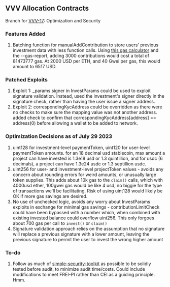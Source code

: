 ## VVV Allocation Contracts

Branch for [VVV-17](https://linear.app/vvvfund/issue/VVV-17/optimization-and-security): Optimization and Security

### Features Added

1. Batching function for manualAddContribution to store users' previous investment data with less function calls. Using [this gas calculator](https://www.rareskills.io/ethereum-gas-price-calculator) and the --gas-report, adding 3000 contributions would cost a total of 81473777 gas. At 2000 USD per ETH, and 40 Gwei per gas, this would amount to 6517 USD.

### Patched Exploits

1. Exploit 1: \_params.signer in InvestParams could be used to exploit signature validation. Instead, used the investment's signer directly in the signature check, rather than having the user issue a signer address.
2. Exploit 2: correspondingKycAddress could be overridden as there were no checks to make sure the mapping value was not another address. added check to confirm that correspondingKycAddress[address] == address(0) before allowing a wallet to be added to network.

### Optimization Decisions as of July 29 2023

1. uint128 for investment-level paymentToken, uint120 for user-level paymentToken amounts. for an 18 decimal usd stablecoin, max amount a project can have invested is 1.3e18 usd or 1.3 quintillion, and for usdc (6 decimals), a project can have 1.3e24 usdc or 1.3 septillion usdc.
2. uint256 for user- and investment-level projectToken values - avoids any concern about rounding errors for weird amounts, or unusually large token supplies. This adds about 10k gas to the `claim()` calls, which with 4000usd ether, 100gwei gas would be like 4 usd, no biggie for the type of transactions we'll be facilitating. Risk of using uint128 would likely be OK if more gas savings are desired.
3. No use of unchecked logic, avoids any worry about InvestParams exploits in exchange for minimal gas savings - contributionLimitCheck could have been bypassed with a number which, when combined with existing invested balance could overflow uint256. This only forgoes about 700 gas per call to `invest()` or `claim()`
4. Signature validation approach relies on the assumption that no signature will replace a previous signature with a lower amount, leaving the previous signature to permit the user to invest the wrong higher amount

### To-do

1. Follow as much of [simple-security-toolkit](https://github.com/nascentxyz/simple-security-toolkit/tree/main) as possible to be solidly tested before audit, to minimize audit time/costs. Could include modifications to meet FREI-PI rather than CEI as a guiding principle. Hmm.

